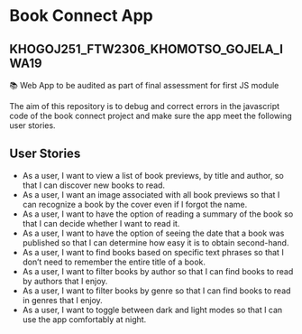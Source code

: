 # Book Connect App
## KHOGOJ251_FTW2306_KHOMOTSO_GOJELA_IWA19 
📚 Web App to be audited as part of final assessment for first JS module

The aim of this repository is to debug and correct errors in the javascript code of the book connect project and make sure the app meet the following user stories.

## User Stories
- As a user, I want to view a list of book previews, by title and author, so that I can discover new books to read.
- As a user, I want an image associated with all book previews so that I can recognize a book by the cover even if I forgot the name.
- As a user, I want to have the option of reading a summary of the book so that I can decide whether I want to read it.
- As a user, I want to have the option of seeing the date that a book was published so that I can determine how easy it is to obtain second-hand.
- As a user, I want to find books based on specific text phrases so that I don’t need to remember the entire title of a book.
- As a user, I want to filter books by author so that I can find books to read by authors that I enjoy.
- As a user, I want to filter books by genre so that I can find books to read in genres that I enjoy.
- As a user, I want to toggle between dark and light modes so that I can use the app comfortably at night.
